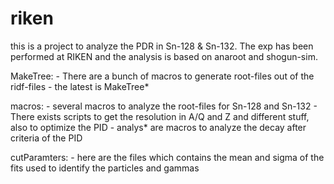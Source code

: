 # riken
this is a project to analyze the PDR in Sn-128 & Sn-132. The exp has been performed at RIKEN and the analysis is based on anaroot and shogun-sim.

MakeTree:
	- There are a bunch of macros to generate root-files out of the ridf-files
	- the latest is MakeTree*

macros:
	- several macros to analyze the root-files for Sn-128 and Sn-132
	- There exists scripts to get the resolution in A/Q and Z and different stuff, also to optimize the PID
	- analys* are macros to analyze the decay after criteria of the PID

cutParamters:
	- here are the files which contains the mean and sigma of the fits used to identify the particles and gammas
